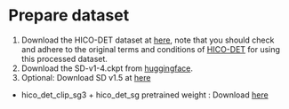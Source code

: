 # Prepare dataset

1. Download the HICO-DET dataset at [here](https://entuedu-my.sharepoint.com/:u:/g/personal/jiuntian001_e_ntu_edu_sg/EfNbqVvn18JEqH1YU5Fb5YMBcxGan6VoJMEaKsiu2Fu9Dw?e=aiDQAu), note that you should check and adhere to the original terms and conditions of [HICO-DET](https://websites.umich.edu/~ywchao/hico/) for using this processed dataset.
2. Download the SD-v1-4.ckpt from [huggingface](https://huggingface.co/CompVis/stable-diffusion-v-1-4-original/blob/main/sd-v1-4.ckpt).
3. Optional: Download SD v1.5 at [here](https://huggingface.co/runwayml/stable-diffusion-v1-5)

* hico_det_clip_sg3 + hico_det_sg pretrained weight : Download [here](https://drive.google.com/drive/folders/1aBbPylciDnps_1pC4xz9d9SxWxs0XTG3) 